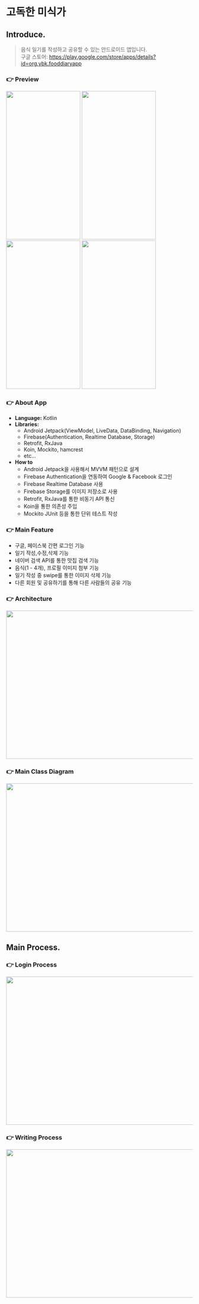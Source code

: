 # 고독한 미식가

## Introduce.

> 음식 일기를 작성하고 공유할 수 있는 안드로이드 앱입니다.
> <br>구글 스토어: https://play.google.com/store/apps/details?id=org.ybk.fooddiaryapp

### :point_right: Preview

<img src="https://user-images.githubusercontent.com/51109517/113472872-ddb16200-94a0-11eb-8731-9abdeda63754.gif" width=200 height=400/> <img src="https://user-images.githubusercontent.com/51109517/113472937-3ed93580-94a1-11eb-8ac1-91a2ae00452c.gif" width=200 height=400/> <img src="https://user-images.githubusercontent.com/51109517/113472941-43055300-94a1-11eb-901c-bb2d3a87e622.gif" width=200 height=400/> <img src="https://user-images.githubusercontent.com/51109517/113472940-413b8f80-94a1-11eb-8dd1-148084c23445.gif" width=200 height=400/>

### :point_right: About App

- <B>Language:</B> Kotlin
- <B>Libraries:</B>
  - Android Jetpack(ViewModel, LiveData, DataBinding, Navigation)
  - Firebase(Authentication, Realtime Database, Storage)
  - Retrofit, RxJava
  - Koin, Mockito, hamcrest
  - etc...
- <B>How to</B>
  - Android Jetpack을 사용해서 MVVM 패턴으로 설계
  - Firebase Authentication을 연동하여 Google & Facebook 로그인
  - Firebase Realtime Database 사용
  - Firebase Storage를 이미지 저장소로 사용
  - Retrofit, RxJava를 통한 비동기 API 통신
  - Koin을 통한 의존성 주입
  - Mockito JUnit 등을 통한 단위 테스트 작성

### :point_right: Main Feature

- 구글, 페이스북 간편 로그인 기능
- 일기 작성,수정,삭제 기능
- 네이버 검색 API를 통한 맛집 검색 기능
- 음식(1 - 4개), 프로필 이미지 첨부 기능
- 일기 작성 중 swipe를 통한 이미지 삭제 기능
- 다른 회원 및 공유하기를 통해 다른 사람들의 공유 기능

### :point_right: Architecture

<img src="https://user-images.githubusercontent.com/51109517/115983229-f19d3f00-a5da-11eb-9720-4f27e267a319.png" width=700 height=400/>

### :point_right: Main Class Diagram

<img src="https://user-images.githubusercontent.com/51109517/118401924-91ae2b80-b6a2-11eb-957a-d49f5a03fc2d.png" width=700 height=400/>

<br>

## Main Process.

### :point_right: Login Process

<img src="https://user-images.githubusercontent.com/51109517/115982852-01b41f00-a5d9-11eb-8f55-08a7f3a1d735.jpg" width=700 height=400/>

### :point_right: Writing Process

<img src="https://user-images.githubusercontent.com/51109517/118347314-46e6c380-b57d-11eb-81b3-c82f79828974.png" width=700 height=400/>

